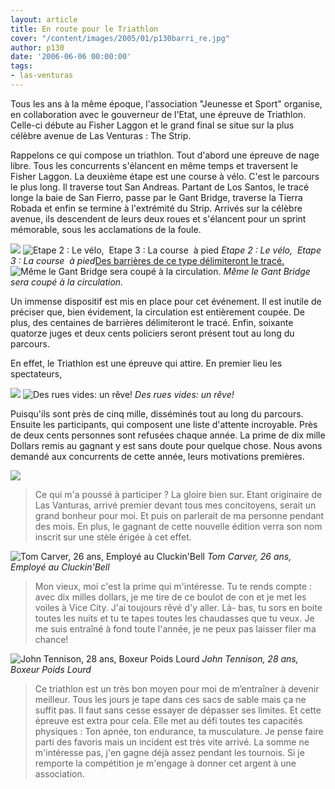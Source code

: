```yaml
---
layout: article
title: En route pour le Triathlon
cover: "/content/images/2005/01/p130barri_re.jpg"
author: p130
date: '2006-06-06 00:00:00'
tags:
- las-venturas
---
```


Tous les ans à la même époque, l'association "Jeunesse et Sport" organise, en collaboration avec le gouverneur de l'Etat, une épreuve de Triathlon. Celle-ci débute au Fisher Laggon et le grand final se situe sur la plus célèbre avenue de Las Venturas :&nbsp;The Strip.

Rappelons ce qui compose un triathlon. Tout d'abord une épreuve de nage libre. Tous les concurrents&nbsp;s'élancent en même temps et traversent le Fisher Laggon. La deuxième étape est une course&nbsp;à vélo.&nbsp;C'est le parcours le plus long. Il traverse tout San Andreas. Partant de Los&nbsp;Santos, le tracé longe la&nbsp;baie de San&nbsp;Fierro, passe par le Gant Bridge, traverse la Tierra Robada et enfin se termine à l'extrémité du Strip. Arrivés sur la célèbre avenue, ils descendent de leurs deux roues et s'élancent pour un sprint mémorable, sous les acclamations de la foule.

![](/content/images/2005/01/p130v_lo.jpg)
![Etape 2 : Le vélo,  Etape 3 : La course  à pied](/content/images/2005/01/p130apied.jpg)
_Etape 2 : Le vélo,  Etape 3 : La course  à pied_[Des barrières de ce type délimiteront le tracé.](/content/images/2005/01/p130barri_re.jpg)
![Même le Gant Bridge sera coupé à la circulation.](/content/images/2005/01/sansvoiture3.jpg)
_Même le Gant Bridge sera coupé à la circulation._

Un immense dispositif est mis en place pour cet événement. Il est inutile de préciser que, bien évidement, la circulation est entièrement coupée. De plus, des centaines de barrières délimiteront le tracé. Enfin, soixante quatorze juges et deux cents policiers seront présent tout au long du parcours.

En effet, le Triathlon est une épreuve qui attire. En premier lieu les spectateurs,

![](/content/images/2005/01/sansvoiture.jpg)
![Des rues vides: un rêve!](/content/images/2005/01/sansvoiture2.jpg)
_Des rues vides: un rêve!_

Puisqu'ils sont près de cinq mille, disséminés tout au long du parcours. Ensuite les participants, qui composent une liste d'attente incroyable. Près de deux cents personnes sont refusées chaque année. La prime de dix mille Dollars remis au gagnant y est sans doute pour quelque chose. Nous avons demandé aux concurrents de cette année, leurs&nbsp;motivations premières.

![](/content/images/2005/01/p130elvis.jpg)

> Ce qui m'a poussé à participer ? La gloire bien sur. Etant originaire de Las Vanturas, arrivé premier devant tous mes concitoyens, serait un grand bonheur pour moi. Et puis on parlerait de ma personne pendant des mois. En plus, le gagnant de cette nouvelle édition verra son nom inscrit sur une stèle érigée à cet effet.

![Tom Carver, 26 ans, Employé au Cluckin'Bell](/content/images/2005/01/p130bell.jpg)
_Tom Carver, 26 ans, Employé au Cluckin'Bell_

> Mon vieux, moi c'est la prime qui m'intéresse. Tu te rends compte : avec dix milles dollars, je me tire de ce boulot de con et je met les voiles à Vice City. J'ai toujours rêvé d'y aller. Là- bas, tu sors en boite toutes les nuits et tu te tapes toutes les chaudasses que tu veux. Je me suis entraîné à fond toute l'année, je ne peux pas laisser filer ma chance!

![John Tennison, 28 ans, Boxeur Poids Lourd](/content/images/2005/01/p130boxeur.jpg)
_John Tennison, 28 ans, Boxeur Poids Lourd_

> Ce triathlon est un très bon moyen pour moi de m’entraîner à devenir meilleur. Tous les jours je tape dans ces sacs de sable mais ça ne suffit pas. Il faut sans cesse essayer de dépasser ses limites. Et cette épreuve est extra pour cela. Elle met&nbsp;au défi&nbsp;toutes tes capacités physiques : Ton apnée, ton endurance, ta musculature. Je pense faire parti des favoris mais un incident est très vite arrivé. La somme ne m'intéresse pas, j'en gagne déjà assez pendant les tournois. Si je remporte la compétition je m'engage à donner cet argent à une association.
